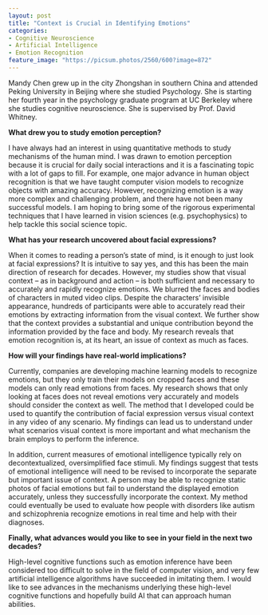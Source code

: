 ```yaml
---
layout: post
title: "Context is Crucial in Identifying Emotions"
categories: 
- Cognitive Neuroscience
- Artificial Intelligence
- Emotion Recognition 
feature_image: "https://picsum.photos/2560/600?image=872"
---
```

Mandy Chen grew up in the city Zhongshan in southern China and attended Peking University in Beijing where she studied Psychology. 
She is starting her fourth year in the psychology graduate program at UC Berkeley where she studies cognitive neuroscience. She 
is supervised by Prof. David Whitney. 

**What drew you to study emotion perception?**

I have always had an interest in using quantitative methods to study mechanisms of the human mind. I was drawn to emotion perception because it is crucial for daily social interactions and it is a fascinating topic with a lot of gaps to fill. For example, one major advance in human object recognition is that we have taught computer vision models to recognize objects with amazing accuracy. However, recognizing emotion is a way more complex and challenging problem, and there have not been many successful models. I am hoping to bring some of the rigorous experimental techniques that I have learned in vision sciences (e.g. psychophysics) to help tackle this social science topic.

**What has your research uncovered about facial expressions?**

When it comes to reading a person’s state of mind, is it enough to just look at facial expressions? It is intuitive to say yes, and this has been the main direction of research for decades. However, my studies show that visual context – as in background and action – is both sufficient and necessary to accurately and rapidly recognize emotions. We blurred the faces and bodies of characters in muted video clips. Despite the characters’ invisible appearance, hundreds of participants were able to accurately read their emotions by extracting information from the visual context. We further show that the context provides a substantial and unique contribution beyond the information provided by the face and body. My research reveals that emotion recognition is, at its heart, an issue of context as much as faces.

**How will your findings have real-world implications?**

Currently, companies are developing machine learning models to recognize emotions, but they only train their models on cropped faces and these models can only read emotions from faces. My research shows that only looking at faces does not reveal emotions very accurately and models should consider the context as well. The method that I developed could be used to quantify the contribution of facial expression versus visual context in any video of any scenario. My findings can lead us to understand under what scenarios visual context is more important and what mechanism the brain employs to perform the inference.

In addition, current measures of emotional intelligence typically rely on decontextualized, oversimplified face stimuli. My findings suggest that tests of emotional intelligence will need to be revised to incorporate the separate but important issue of context. A person may be able to recognize static photos of facial emotions but fail to understand the displayed emotion accurately, unless they successfully incorporate the context. My method could eventually be used to evaluate how people with disorders like autism and schizophrenia recognize emotions in real time and help with their diagnoses.

**Finally, what advances would you like to see in your field in the next two decades?**

High-level cognitive functions such as emotion inference have been considered too difficult to solve in the field of computer vision, and very few artificial intelligence algorithms have succeeded in imitating them. I would like to see advances in the mechanisms underlying these high-level cognitive functions and hopefully build AI that can approach human abilities.